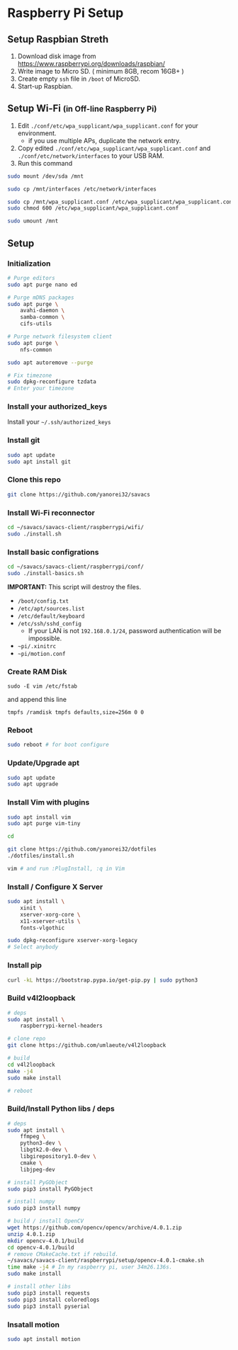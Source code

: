 # Raspberry Pi Setup

## Setup Raspbian Streth
1. Download disk image from https://www.raspberrypi.org/downloads/raspbian/
1. Write image to Micro SD. ( minimum 8GB, recom 16GB+ )
1. Create empty `ssh` file in `/boot` of MicroSD.
1. Start-up Raspbian.

## Setup Wi-Fi <small>(in Off-line Raspberry Pi)</small>
1. Edit `./conf/etc/wpa_supplicant/wpa_supplicant.conf` for your environment.
	* if you use multiple APs, duplicate the network entry.
1. Copy edited `./conf/etc/wpa_supplicant/wpa_supplicant.conf` and `./conf/etc/network/interfaces` to your USB RAM.
1. Run this command

```sh
sudo mount /dev/sda /mnt

sudo cp /mnt/interfaces /etc/network/interfaces

sudo cp /mnt/wpa_supplicant.conf /etc/wpa_supplicant/wpa_supplicant.conf
sudo chmod 600 /etc/wpa_supplicant/wpa_supplicant.conf

sudo umount /mnt
```

## Setup

### Initialization
```sh
# Purge editors
sudo apt purge nano ed

# Purge mDNS packages
sudo apt purge \
	avahi-daemon \
	samba-common \
	cifs-utils

# Purge network filesystem client
sudo apt purge \
	nfs-common

sudo apt autoremove --purge

# Fix timezone
sudo dpkg-reconfigure tzdata
# Enter your timezone
```

### Install your authorized_keys
Install your `~/.ssh/authorized_keys`

### Install git
```sh
sudo apt update
sudo apt install git
```

### Clone this repo
```sh
git clone https://github.com/yanorei32/savacs
```

### Install Wi-Fi reconnector
```sh
cd ~/savacs/savacs-client/raspberrypi/wifi/
sudo ./install.sh
```

### Install basic configrations
```sh
cd ~/savacs/savacs-client/raspberrypi/conf/
sudo ./install-basics.sh
```

**IMPORTANT:** This script will destroy the files.
* `/boot/config.txt`
* `/etc/apt/sources.list`
* `/etc/default/keyboard`
* `/etc/ssh/sshd_config`
	* If your LAN is not `192.168.0.1/24`, password authentication will be impossible.
* `~pi/.xinitrc`
* `~pi/motion.conf`

### Create RAM Disk
```
sudo -E vim /etc/fstab
```

and append this line

```/etc/tmpfs
tmpfs /ramdisk tmpfs defaults,size=256m 0 0
```

### Reboot

```sh
sudo reboot # for boot configure
```

### Update/Upgrade apt
```sh
sudo apt update
sudo apt upgrade
```

### Install Vim with plugins
```sh
sudo apt install vim
sudo apt purge vim-tiny

cd

git clone https://github.com/yanorei32/dotfiles
./dotfiles/install.sh

vim # and run :PlugInstall, :q in Vim
```

### Install / Configure X Server
```sh
sudo apt install \
	xinit \
	xserver-xorg-core \
	x11-xserver-utils \
	fonts-vlgothic

sudo dpkg-reconfigure xserver-xorg-legacy
# Select anybody
```

### Install pip
```sh
curl -kL https://bootstrap.pypa.io/get-pip.py | sudo python3
```

### Build v4l2loopback
```sh
# deps
sudo apt install \
	raspberrypi-kernel-headers

# clone repo
git clone https://github.com/umlaeute/v4l2loopback

# build
cd v4l2loopback
make -j4
sudo make install

# reboot
```

### Build/Install Python libs / deps
```sh
# deps
sudo apt install \
	ffmpeg \
	python3-dev \
	libgtk2.0-dev \
	libgirepository1.0-dev \
	cmake \
	libjpeg-dev

# install PyGObject
sudo pip3 install PyGObject

# install numpy
sudo pip3 install numpy

# build / install OpenCV
wget https://github.com/opencv/opencv/archive/4.0.1.zip
unzip 4.0.1.zip
mkdir opencv-4.0.1/build
cd opencv-4.0.1/build
# remove CMakeCache.txt if rebuild.
~/savacs/savacs-client/raspberrypi/setup/opencv-4.0.1-cmake.sh
time make -j4 # In my raspberry pi, user 34m26.136s.
sudo make install

# install other libs
sudo pip3 install requests
sudo pip3 install coloredlogs
sudo pip3 install pyserial
```

### Insatall motion
```sh
sudo apt install motion
```

